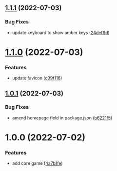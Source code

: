 ## [1.1.1](https://github.com/ollyrowe/wordle/compare/v1.1.0...v1.1.1) (2022-07-03)


### Bug Fixes

* update keyboard to show amber keys ([24def6d](https://github.com/ollyrowe/wordle/commit/24def6d6e40636237ad5ddde78ced1672c16e125))

# [1.1.0](https://github.com/ollyrowe/wordle/compare/v1.0.1...v1.1.0) (2022-07-03)


### Features

* update favicon ([c99f116](https://github.com/ollyrowe/wordle/commit/c99f11620de3b46d2e8bc1a86f1b3a5d9f7f4ceb))

## [1.0.1](https://github.com/ollyrowe/wordle/compare/v1.0.0...v1.0.1) (2022-07-03)


### Bug Fixes

* amend homepage field in package.json ([b6221f5](https://github.com/ollyrowe/wordle/commit/b6221f59e121c06ad85dc5e55e8a1dccd76696b5))

# 1.0.0 (2022-07-02)


### Features

* add core game ([4a7b1fe](https://github.com/ollyrowe/wordle/commit/4a7b1fedfdd7ef5a43c7934f4fa1cea7667e7fce))
